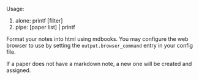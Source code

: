 Usage:
1) alone: printf [filter]
2) pipe:  [paper list] | printf

Format your notes into html using mdbooks. You may
configure the web browser to use by setting the
`output.browser_command` entry in your config file.

If a paper does not have a markdown note, a new one
will be created and assigned.
